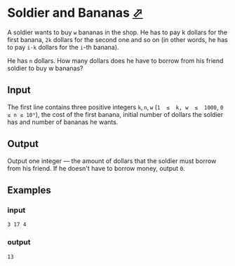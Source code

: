 # Soldier and Bananas [⬀](https://codeforces.com/contest/546/problem/A)

A soldier wants to buy `w` bananas in the shop. He has to pay k dollars for the first banana, `2k` dollars for the second one and so on (in other words, he has to pay `i·k` dollars for the `i`-th banana).

He has `n` dollars. How many dollars does he have to borrow from his friend soldier to buy w bananas?

## Input

The first line contains three positive integers `k`, `n`, `w` (`1  ≤  k, w  ≤  1000`, `0 ≤ n ≤ 10⁹`), the cost of the first banana, initial number of dollars the soldier has and number of bananas he wants.

## Output

Output one integer — the amount of dollars that the soldier must borrow from his friend. If he doesn't have to borrow money, output `0`.

## Examples

### input
```
3 17 4
```

### output
```
13
```